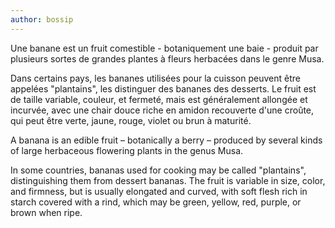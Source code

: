 ```yaml
---
author: bossip
---
```



Une banane est un fruit comestible - botaniquement une baie - produit par plusieurs
sortes de grandes plantes à fleurs herbacées dans le genre Musa.

Dans certains pays, les bananes utilisées pour la cuisson peuvent être appelées "plantains",
les distinguer des bananes des desserts. Le fruit est de taille variable,
couleur, et fermeté, mais est généralement allongée et incurvée, avec une chair douce riche en amidon 
recouverte d'une croûte, qui peut être verte, jaune,
rouge, violet ou brun à maturité.

A banana is an edible fruit – botanically a berry – produced by several
kinds of large herbaceous flowering plants in the genus Musa.

In some countries, bananas used for cooking may be called "plantains",
distinguishing them from dessert bananas. The fruit is variable in size,
color, and firmness, but is usually elongated and curved, with soft
flesh rich in starch covered with a rind, which may be green, yellow,
red, purple, or brown when ripe.
